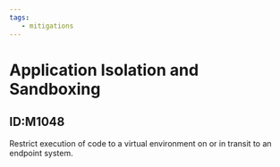 ```yaml
---
tags:
   - mitigations
---
```

# Application Isolation and Sandboxing
## ID:M1048
Restrict execution of code to a virtual environment on or in transit to an endpoint system.
